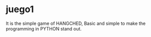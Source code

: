 # juego1
It is the simple game of HANGCHED, Basic and simple to make the programming in PYTHON stand out.
